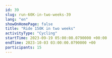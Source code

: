 ```yaml
---
id: 39
slug: run-60K-in-two-weeks-39
lang: "en"
showOnHomePage: false
title: "Ride 150K in two weeks"
activityType: "Cycling"
startTime: 2023-09-19 05:00:00.0790000 +00:00
endTime: 2023-10-03 03:00:00.0790000 +00
participants: 15
---
```

